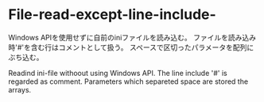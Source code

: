 # File-read-except-line-include-
Windows APIを使用せずに自前のiniファイルを読み込む。
ファイルを読み込み時'#'を含む行はコメントとして扱う。
スペースで区切ったパラメータを配列にぶち込む。

Readind ini-file withoout using Windows API.
The line include '#' is regarded as comment. 
Parameters which separeted space are stored the arrays.  

